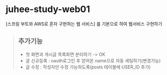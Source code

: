 # juhee-study-web01
[스프링 부트와 AWS로 혼자 구현하는 웹 서비스] 를 기본으로 하여 웹서비스 구현하기
   
   
> ## 추가기능
>	* 첫 화면과 게시글 목록화면 분리하기 -> OK
>	* 글 신규등록 : oauth로그인 후 얻어온 name으로 자동 세팅하기(변경가능)
>	* 글 수정 : 작성자만 수정 가능하도록(posts 테이블에 USER_ID 추가)
